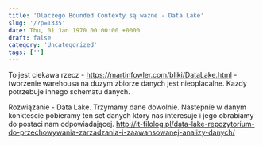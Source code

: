 ```yaml
---
title: 'Dlaczego Bounded Contexty są ważne - Data Lake'
slug: '/?p=1335'
date: Thu, 01 Jan 1970 00:00:00 +0000
draft: false
category: 'Uncategorized'
tags: ['']
---
```


To jest ciekawa rzecz - https://martinfowler.com/bliki/DataLake.html - tworzenie warehousa na duzym zbiorze danych jest nieoplacalne. Kazdy potrzebuje innego schematu danych.

Rozwiązanie - Data Lake. Trzymamy dane dowolnie. Nastepnie w danym konktescie pobieramy ten set danych ktory nas interesuje i jego obrabiamy do postaci nam odpowiadającej. http://it-filolog.pl/data-lake-repozytorium-do-przechowywania-zarzadzania-i-zaawansowanej-analizy-danych/